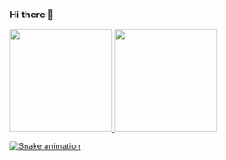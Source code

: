 ### Hi there 👋

<!--
**viniciusdrs/viniciusdrs** is a ✨ _special_ ✨ repository because its `README.md` (this file) appears on your GitHub profile.

Here are some ideas to get you started:

- 🔭 I’m currently working on ...
- 🌱 I’m currently learning ...
- 👯 I’m looking to collaborate on ...
- 🤔 I’m looking for help with ...
- 💬 Ask me about ...
- 📫 How to reach me: ...
- 😄 Pronouns: ...
- ⚡ Fun fact: ...
-->

<div>
<a href="https://github.com/viniciusdrs">
<img height="180em" src="https://github-readme-stats.vercel.app/api/top-langs/?viniciusdrs&layout=compact&langs_count=7&theme=dracula"/>
<img height="180em" src="https://github-readme-stats.vercel.app/api?viniciusdrs&show_icons=true&theme=dracula&include_all_commits=true&count_private=true"/>
</div>


![Snake animation](https://github.com/viniciusdrs/viniciusdrs/blob/output/github-contribution-grid-snake.svg)

